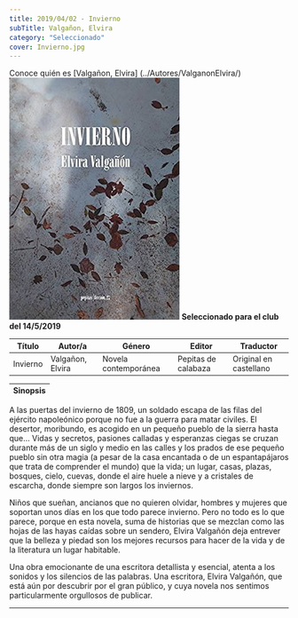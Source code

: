 ```yaml
---
title: 2019/04/02 - Invierno
subTitle: Valgañon, Elvira
category: "Seleccionado"
cover: Invierno.jpg
---
```

Conoce quién es [Valgañon, Elvira] (../Autores/ValganonElvira/)
!["Imagen no encontrada"](Invierno.jpg)
**__Seleccionado para el club del 14/5/2019__**

Título | Autor/a | Género | Editor | Traductor |
------ | ------- | ------ | ------ | --------- |
Invierno | Valgañon, Elvira | Novela contemporánea | Pepitas de calabaza | Original en castellano|

|Sinopsis|
|--------|
A las puertas del invierno de 1809, un soldado escapa de las filas del ejército napoleónico porque no fue a la guerra para matar civiles. El desertor, moribundo, es acogido en un pequeño pueblo de la sierra hasta que… Vidas y secretos, pasiones calladas y esperanzas ciegas se cruzan durante más de un siglo y medio en las calles y los prados de ese pequeño pueblo sin otra magia (a pesar de la casa encantada o de un espantapájaros que trata de comprender el mundo) que la vida; un lugar, casas, plazas, bosques, cielo, cuevas, donde el aire huele a nieve y a cristales de escarcha, donde siempre son largos los inviernos.

Niños que sueñan, ancianos que no quieren olvidar, hombres y mujeres que soportan unos días en los que todo parece invierno. Pero no todo es lo que parece, porque en esta novela, suma de historias que se mezclan como las hojas de las hayas caídas sobre un sendero, Elvira Valgañón deja entrever que la belleza y piedad son los mejores recursos para hacer de la vida y de la literatura un lugar habitable.

Una obra emocionante de una escritora detallista y esencial, atenta a los sonidos y los silencios de las palabras. Una escritora, Elvira Valgañón, que está aún por descubrir por el gran público, y cuya novela nos sentimos particularmente orgullosos de publicar.
***